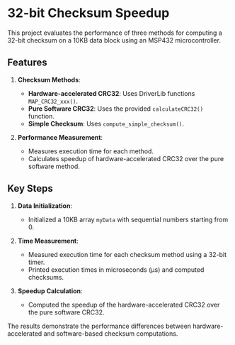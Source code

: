 # 32-bit Checksum Speedup

This project evaluates the performance of three methods for computing a 32-bit checksum on a 10KB data block using an MSP432 microcontroller.

## Features

1. **Checksum Methods**:
   - **Hardware-accelerated CRC32**: Uses DriverLib functions `MAP_CRC32_xxx()`.
   - **Pure Software CRC32**: Uses the provided `calculateCRC32()` function.
   - **Simple Checksum**: Uses `compute_simple_checksum()`.

2. **Performance Measurement**:
   - Measures execution time for each method.
   - Calculates speedup of hardware-accelerated CRC32 over the pure software method.

## Key Steps

1. **Data Initialization**:
   - Initialized a 10KB array `myData` with sequential numbers starting from 0.

2. **Time Measurement**:
   - Measured execution time for each checksum method using a 32-bit timer.
   - Printed execution times in microseconds (μs) and computed checksums.

3. **Speedup Calculation**:
   - Computed the speedup of the hardware-accelerated CRC32 over the pure software CRC32.

The results demonstrate the performance differences between hardware-accelerated and software-based checksum computations.